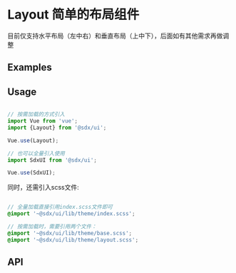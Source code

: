 # Layout 简单的布局组件

目前仅支持水平布局（左中右）和垂直布局（上中下），后面如有其他需求再做调整

## Examples

<Common-BasicUsage>
  <ui-layout-index></ui-layout-index>
  <highlight-code slot="codeText" lang="vue">
    <template>
      <SdxuLayout>
                  <SdxuButton>按钮一</SdxuButton>
                  <SdxuButton>按钮二</SdxuButton>
              </SdxuLayout>
              <SdxuLayout align="left">
                  <SdxuButton>按钮一</SdxuButton>
                  <SdxuButton>按钮二</SdxuButton>
              </SdxuLayout>
              <SdxuLayout align="right">
                  <SdxuButton>按钮一</SdxuButton>
                  <SdxuButton>按钮二</SdxuButton>
              </SdxuLayout>
              <SdxuLayout align="right" valign="top" style="height: 60px;background: #dedede">
                  <SdxuButton>按钮一</SdxuButton>
                  <SdxuButton>按钮二</SdxuButton>
              </SdxuLayout>
              <SdxuLayout align="right" valign="bottom" style="height: 60px;background: #dedede">
                  <SdxuButton>按钮一</SdxuButton>
                  <SdxuButton>按钮二</SdxuButton>
              </SdxuLayout>
    </template>
  </highlight-code>
</Common-BasicUsage>

## Usage

```js

// 按需加载的方式引入
import Vue from 'vue';
import {Layout} from '@sdx/ui';

Vue.use(Layout);

// 也可以全量引入使用
import SdxUI from '@sdx/ui';

Vue.use(SdxUI);
```

同时，还需引入scss文件:

```scss

// 全量加载直接引用index.scss文件即可
@import '~@sdx/ui/lib/theme/index.scss';

// 按需加载时，需要引用两个文件：
@import '~@sdx/ui/lib/theme/base.scss';
@import '~@sdx/ui/lib/theme/layout.scss';

```

## API

<ui-layout-api></ui-layout-api>
